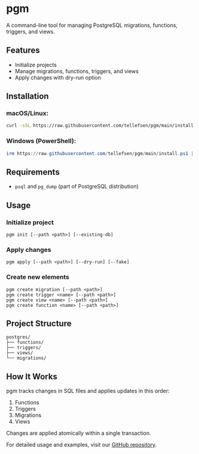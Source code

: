# pgm

A command-line tool for managing PostgreSQL migrations, functions, triggers, and views.

## Features

- Initialize projects
- Manage migrations, functions, triggers, and views
- Apply changes with dry-run option

## Installation

### macOS/Linux:
```bash
curl -sSL https://raw.githubusercontent.com/tellefsen/pgm/main/install.sh | bash
```

### Windows (PowerShell):
```powershell
irm https://raw.githubusercontent.com/tellefsen/pgm/main/install.ps1 | iex
```

## Requirements

- `psql` and `pg_dump` (part of PostgreSQL distribution)

## Usage

### Initialize project
```
pgm init [--path <path>] [--existing-db]
```

### Apply changes
```
pgm apply [--path <path>] [--dry-run] [--fake]
```

### Create new elements
```
pgm create migration [--path <path>]
pgm create trigger <name> [--path <path>]
pgm create view <name> [--path <path>]
pgm create function <name> [--path <path>]
```

## Project Structure
```
postgres/
├── functions/
├── triggers/
├── views/
└── migrations/
```

## How It Works

pgm tracks changes in SQL files and applies updates in this order:
1. Functions
2. Triggers
3. Migrations
4. Views

Changes are applied atomically within a single transaction.

For detailed usage and examples, visit our [GitHub repository](https://github.com/tellefsen/pgm).
